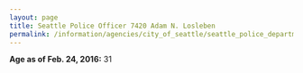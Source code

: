 ```yaml
---
layout: page
title: Seattle Police Officer 7420 Adam N. Losleben
permalink: /information/agencies/city_of_seattle/seattle_police_department/copbook/7420/
---
```


**Age as of Feb. 24, 2016:** 31
